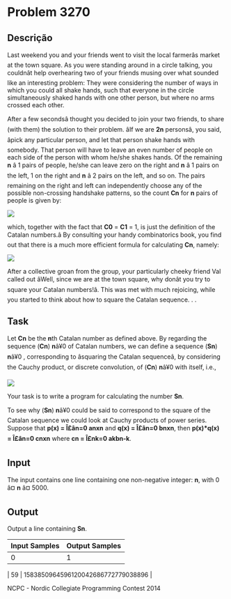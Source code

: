 # Problem 3270

Descrição
----------

Last weekend you and your friends went to visit the local farmerâs market at the town square. As you were standing around in a circle talking, you couldnât help overhearing two of your friends musing over what sounded like an interesting problem: They were considering the number of ways in which you could all shake hands, such that everyone in the circle simultaneously shaked hands with one other person, but where no arms crossed each other.

After a few secondsâ thought you decided to join your two friends, to share (with them) the solution to their problem. âIf we are **2n** personsâ, you said, âpick any particular person, and let that person shake hands with somebody. That person will have to leave an even number of people on each side of the person with whom he/she shakes hands. Of the remaining **n** â 1 pairs of people, he/she can leave zero on the right and **n** â 1 pairs on the left, 1 on the right and **n** â 2 pairs on the left, and so on. The pairs remaining on the right and left can independently choose any of the possible non-crossing handshake patterns, so the count **Cn** for **n** pairs of people is given by:

![](https://resources.beecrowd.com/gallery/images/problems/UOJ_3270_A.png)

which, together with the fact that **C0** = **C1** = 1, is just the definition of the Catalan numbers.â By consulting your handy combinatorics book, you find out that there is a much more efficient formula for calculating **Cn**, namely:

![](https://resources.beecrowd.com/gallery/images/problems/UOJ_3270_B.png)

After a collective groan from the group, your particularly cheeky friend Val called out âWell, since we are at the town square, why donât you try to square your Catalan numbers!â. This was met with much rejoicing, while you started to think about how to square the Catalan sequence. . .

Task
----

Let **Cn** be the **n**th Catalan number as defined above. By regarding the sequence (**Cn**) **n**â¥0 of Catalan numbers, we can define a sequence (**Sn**) **n**â¥0 , corresponding to âsquaring the Catalan sequenceâ, by considering the Cauchy product, or discrete convolution, of (**Cn**) **n**â¥0 with itself, i.e.,

![](https://resources.beecrowd.com/gallery/images/problems/UOJ_3270_C.png)

Your task is to write a program for calculating the number **Sn**.

To see why (**Sn**) **n**â¥0 could be said to correspond to the square of the Catalan sequence we could look at Cauchy products of power series. Suppose that **p(x) = Î£ân=0 anxn** and **q(x) = Î£ân=0 bnxn**, then **p(x)\*q(x) = Î£ân=0 cnxn** where **cn = Î£nk=0 akbn-k**.

Input
-----

The input contains one line containing one non-negative integer: **n**, with 0 â¤ **n** â¤ 5000.

Output
------

Output a line containing **Sn**.


| Input Samples | Output Samples |
| --- | --- |
| 0 | 1 |

| 59 | 1583850964596120042686772779038896 |

NCPC - Nordic Collegiate Programming Contest 2014

